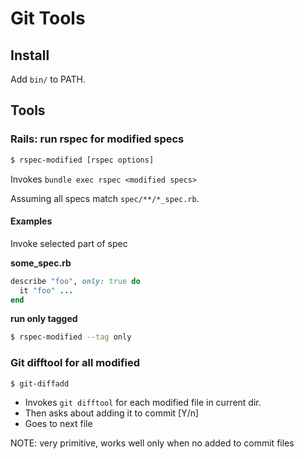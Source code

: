 
Git Tools
=========

## Install

Add `bin/` to PATH.

## Tools

### Rails: run rspec for modified specs

```bash
$ rspec-modified [rspec options]
```

Invokes `bundle exec rspec <modified specs>`

Assuming all specs match `spec/**/*_spec.rb`.

#### Examples

Invoke selected part of spec

**some_spec.rb**

```ruby
describe "foo", only: true do
  it "foo" ...
end
```

**run only tagged**
```bash
$ rspec-modified --tag only
```

### Git difftool for all modified

```bash
$ git-diffadd
```

 - Invokes `git difftool` for each modified file in current dir.
 - Then asks about adding it to commit [Y/n]
 - Goes to next file

NOTE: very primitive, works well only when no added to commit files
